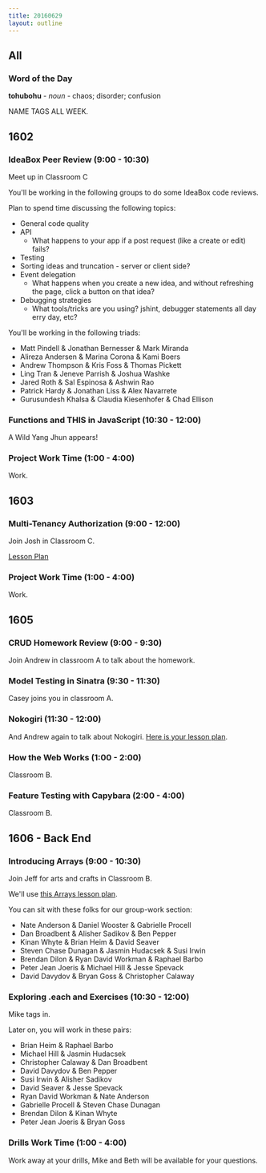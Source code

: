 ```yaml
---
title: 20160629
layout: outline
---
```


## All

### Word of the Day

**tohubohu** - _noun_ - chaos; disorder; confusion

NAME TAGS ALL WEEK.

## 1602

### IdeaBox Peer Review (9:00 - 10:30)

Meet up in Classroom C

You'll be working in the following groups to do some IdeaBox code reviews.

Plan to spend time discussing the following topics:

- General code quality
- API
  - What happens to your app if a post request (like a create or edit) fails?
- Testing
- Sorting ideas and truncation - server or client side?
- Event delegation
  - What happens when you create a new idea, and without refreshing the page, click a button on that idea?
- Debugging strategies
  - What tools/tricks are you using? jshint, debugger statements all day erry day, etc?

You'll be working in the following triads:

* Matt Pindell & Jonathan Bernesser & Mark Miranda
* Alireza Andersen & Marina Corona & Kami Boers
* Andrew Thompson & Kris Foss & Thomas Pickett
* Ling Tran & Jeneve Parrish & Joshua Washke
* Jared Roth & Sal Espinosa & Ashwin Rao
* Patrick Hardy & Jonathan Liss & Alex Navarrete
* Gurusundesh Khalsa & Claudia Kiesenhofer & Chad Ellison

### Functions and THIS in JavaScript (10:30 - 12:00)

A Wild Yang Jhun appears!

### Project Work Time (1:00 - 4:00)

Work.

## 1603

### Multi-Tenancy Authorization (9:00 - 12:00)

Join Josh in Classroom C.

[Lesson Plan](https://github.com/turingschool/lesson_plans/blob/master/ruby_03-professional_rails_applications/multitenancy_authorization.md)

### Project Work Time (1:00 - 4:00)

Work.


## 1605

### CRUD Homework Review (9:00 - 9:30)

Join Andrew in classroom A to talk about the homework.

### Model Testing in Sinatra (9:30 - 11:30)

Casey joins you in classroom A.

### Nokogiri (11:30 - 12:00)

And Andrew again to talk about Nokogiri. [Here is your lesson plan](https://github.com/turingschool/lesson_plans/blob/master/ruby_02-web_applications_with_ruby/introduction_to_nokogiri.markdown).

### How the Web Works (1:00 - 2:00)

Classroom B.

### Feature Testing with Capybara (2:00 - 4:00)

Classroom B.


## 1606 - Back End

### Introducing Arrays (9:00 - 10:30)

Join Jeff for arts and crafts in Classroom B.

We'll use [this Arrays lesson plan](https://github.com/turingschool/lesson_plans/blob/master/ruby_01-object_oriented_programming_with_ruby/arrays.markdown).

You can sit with these folks for our group-work section:

* Nate Anderson & Daniel Wooster & Gabrielle Procell
* Dan Broadbent & Alisher Sadikov & Ben Pepper
* Kinan Whyte & Brian Heim & David Seaver
* Steven Chase Dunagan & Jasmin Hudacsek & Susi Irwin
* Brendan Dilon & Ryan David Workman & Raphael Barbo
* Peter Jean Joeris & Michael Hill & Jesse Spevack
* David Davydov & Bryan Goss & Christopher Calaway

### Exploring .each and Exercises (10:30 - 12:00)

Mike tags in.

Later on, you will work in these pairs:

* Brian Heim & Raphael Barbo
* Michael Hill & Jasmin Hudacsek
* Christopher Calaway & Dan Broadbent
* David Davydov & Ben Pepper
* Susi Irwin & Alisher Sadikov
* David Seaver & Jesse Spevack
* Ryan David Workman & Nate Anderson
* Gabrielle Procell & Steven Chase Dunagan
* Brendan Dilon & Kinan Whyte
* Peter Jean Joeris & Bryan Goss

### Drills Work Time (1:00 - 4:00)

Work away at your drills, Mike and Beth will be available for your questions.

